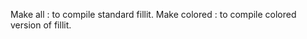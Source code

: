 <p>Make all      : to compile standard fillit.
  Make colored  : to compile colored version of fillit.</p>
